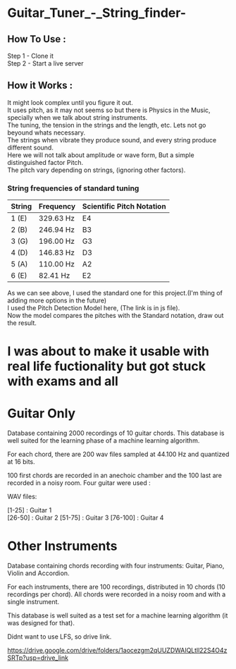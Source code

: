 # Guitar_Tuner_-_String_finder-

## How To Use :
Step 1 - Clone it  
Step 2 - Start a live server  

## How it Works :

It might look complex until you figure it out.  
It uses pitch, as it may not seems so but there is Physics in the Music, specially when we talk about string instruments.  
The tuning, the tension in the strings and the length, etc. Lets not go beyound whats necessary.  
The strings when vibrate they produce sound, and every string produce different sound.  
Here we will not talk about amplitude or wave form, But a simple distinguished factor Pitch.  
The pitch vary depending on strings, (ignoring other factors).  

### String frequencies of standard tuning

String | Frequency  |  Scientific Pitch Notation
-------| -----------| ----------
1 (E)	 | 329.63 Hz	| E4
2 (B)	 | 246.94 Hz	| B3
3 (G)	 | 196.00 Hz	| G3
4 (D)	 | 146.83 Hz	| D3
5 (A)	 | 110.00 Hz	| A2
6 (E)	 | 82.41 Hz   | E2

As we can see above, I used the standard one for this project.(I'm thing of adding more options in the future)  
I used the Pitch Detection Model here, (The link is in js file).  
Now the model compares the pitches with the Standard notation, draw out the result.  

# I was about to make it usable with real life fuctionality but got stuck with exams and all 

Guitar Only
===========

Database containing 2000 recordings of 10 guitar chords. This database is
well suited for the learning phase of a machine learning algorithm.

For each chord, there are 200 wav files sampled at 44.100 Hz and quantized at
16 bits.

100 first chords are recorded in an anechoic chamber and the 100 last are
recorded in a noisy room. 
Four guitar were used : 

WAV files:

[1-25]   : Guitar 1         
[26-50]  : Guitar 2
[51-75]  : Guitar 3
[76-100] : Guitar 4 

Other Instruments
=================

Database containing chords recording with four instruments: Guitar, Piano, 
Violin and Accordion.

For each instruments, there are 100 recordings, distributed in 10 chords 
(10 recordings per chord). All chords were recorded in a noisy room and with a 
single instrument.

This database is well suited as a test set for a machine learning algorithm
(it was designed for that).

Didnt want to use LFS, so drive link.

https://drive.google.com/drive/folders/1aocezgm2qUUZDWAIQLtll22S4O4zSRTp?usp=drive_link


